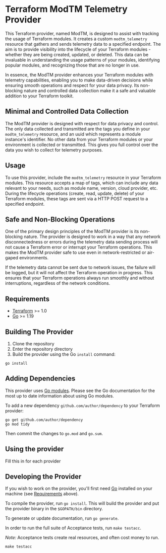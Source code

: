 # Terraform ModTM Telemetry Provider

This Terraform provider, named ModTM, is designed to assist with tracking the usage of Terraform modules. It creates a custom `modtm_telemetry` resource that gathers and sends telemetry data to a specified endpoint. The aim is to provide visibility into the lifecycle of your Terraform modules - whether they are being created, updated, or deleted. This data can be invaluable in understanding the usage patterns of your modules, identifying popular modules, and recognizing those that are no longer in use.

In essence, the ModTM provider enhances your Terraform modules with telemetry capabilities, enabling you to make data-driven decisions while ensuring smooth operations and respect for your data privacy. Its non-blocking nature and controlled data collection make it a safe and valuable addition to your Terraform toolkit.

## Minimal and Controlled Data Collection

The ModTM provider is designed with respect for data privacy and control. The only data collected and transmitted are the tags you define in your `modtm_telemetry` resource, and an uuid which represents a module instance's identifier. No other data from your Terraform modules or your environment is collected or transmitted. This gives you full control over the data you wish to collect for telemetry purposes.

## Usage

To use this provider, include the `modtm_telemetry` resource in your Terraform modules. This resource accepts a map of tags, which can include any data relevant to your needs, such as module name, version, cloud provider, etc. During the lifecycle operations (create, read, update, delete) of your Terraform modules, these tags are sent via a HTTP POST request to a specified endpoint.

## Safe and Non-Blocking Operations

One of the primary design principles of the ModTM provider is its non-blocking nature. The provider is designed to work in a way that any network disconnectedness or errors during the telemetry data sending process will not cause a Terraform error or interrupt your Terraform operations. This makes the ModTM provider safe to use even in network-restricted or air-gaped environments.

If the telemetry data cannot be sent due to network issues, the failure will be logged, but it will not affect the Terraform operation in progress. This ensures that your Terraform operations always run smoothly and without interruptions, regardless of the network conditions.

## Requirements

- [Terraform](https://developer.hashicorp.com/terraform/downloads) >= 1.0
- [Go](https://golang.org/doc/install) >= 1.19

## Building The Provider

1. Clone the repository
1. Enter the repository directory
1. Build the provider using the Go `install` command:

```shell
go install
```

## Adding Dependencies

This provider uses [Go modules](https://github.com/golang/go/wiki/Modules).
Please see the Go documentation for the most up to date information about using Go modules.

To add a new dependency `github.com/author/dependency` to your Terraform provider:

```shell
go get github.com/author/dependency
go mod tidy
```

Then commit the changes to `go.mod` and `go.sum`.

## Using the provider

Fill this in for each provider

## Developing the Provider

If you wish to work on the provider, you'll first need [Go](http://www.golang.org) installed on your machine (see [Requirements](#requirements) above).

To compile the provider, run `go install`. This will build the provider and put the provider binary in the `$GOPATH/bin` directory.

To generate or update documentation, run `go generate`.

In order to run the full suite of Acceptance tests, run `make testacc`.

*Note:* Acceptance tests create real resources, and often cost money to run.

```shell
make testacc
```

